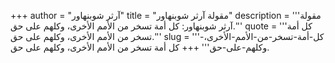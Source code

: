 +++
author = "آرثر شوبنهاور"
title = "مقولة آرثر شوبنهاور"
description = '''مقولة آرثر شوبنهاور: كل أمة تسخر من الأمم الأخرى، وكلهم على حق.'''
quote = '''كل أمة تسخر من الأمم الأخرى، وكلهم على حق.'''
slug = '''كل-أمة-تسخر-من-الأمم-الأخرى،-وكلهم-على-حق'''
+++
كل أمة تسخر من الأمم الأخرى، وكلهم على حق.
